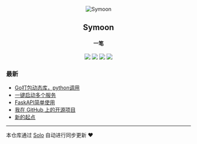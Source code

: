 <p align="center"><img alt="Symoon" src="https://img.hacpai.com/file/2019/11/狮子座-5ca818d6.png"></p><h2 align="center">
Symoon
</h2>

<h4 align="center">一笔</h4>
<p align="center"><a title="Symoon" target="_blank" href="https://github.com/Gaoshengyue/solo-blog"><img src="https://img.shields.io/github/last-commit/Gaoshengyue/solo-blog.svg?style=flat-square&color=FF9900"></a>
<a title="GitHub repo size in bytes" target="_blank" href="https://github.com/Gaoshengyue/solo-blog"><img src="https://img.shields.io/github/repo-size/Gaoshengyue/solo-blog.svg?style=flat-square"></a>
<a title="Solo Version" target="_blank" href="https://github.com/b3log/solo/releases"><img src="https://img.shields.io/badge/solo-3.6.7-f1e05a.svg?style=flat-square&color=blueviolet"></a>
<a title="Hits" target="_blank" href="https://github.com/b3log/hits"><img src="https://hits.b3log.org/Gaoshengyue/solo-blog.svg"></a></p>

### 最新

* [Go打包动态库，python调用](https://www.simplerfroze.com/articles/2019/11/27/1574846078998.html)
* [一键启动多个服务](https://www.simplerfroze.com/articles/2019/11/27/1574820026498.html)
* [FaskAPI简单使用](https://www.simplerfroze.com/articles/2019/11/18/1574059884992.html)
* [我在 GitHub 上的开源项目](https://www.simplerfroze.com/my-github-repos)
* [新的起点](https://www.simplerfroze.com/articles/2019/11/15/1573810230805.html)



---

本仓库通过 [Solo](https://github.com/b3log/solo) 自动进行同步更新 ❤️ 